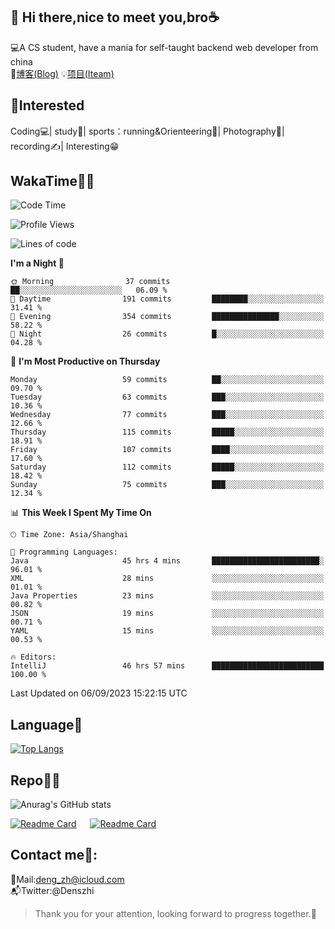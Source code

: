 👋 Hi there,nice to meet you,bro☕
---
💻A CS student, have a mania for self-taught backend web developer from china   
📌[博客(Blog)](https://github.com/HealUP/MyBlog)
💡[项目(Iteam)](https://healup.github.io/)

 <!-- waka-box start -->
 <!-- waka-box end -->
 
🧲**Interested**
--
Coding💻| study📖| sports：running&Orienteering🏃‍| Photography📸| recording✍️| Interesting😁

WakaTime👨‍💻
---
<!--START_SECTION:waka-->
![Code Time](http://img.shields.io/badge/Code%20Time-492%20hrs%201%20min-blue)

![Profile Views](http://img.shields.io/badge/Profile%20Views-1-blue)

![Lines of code](https://img.shields.io/badge/From%20Hello%20World%20I%27ve%20Written-168.6%20thousand%20lines%20of%20code-blue)

**I'm a Night 🦉** 

```text
🌞 Morning                37 commits          ██░░░░░░░░░░░░░░░░░░░░░░░   06.09 % 
🌆 Daytime                191 commits         ████████░░░░░░░░░░░░░░░░░   31.41 % 
🌃 Evening                354 commits         ███████████████░░░░░░░░░░   58.22 % 
🌙 Night                  26 commits          █░░░░░░░░░░░░░░░░░░░░░░░░   04.28 % 
```
📅 **I'm Most Productive on Thursday** 

```text
Monday                   59 commits          ██░░░░░░░░░░░░░░░░░░░░░░░   09.70 % 
Tuesday                  63 commits          ███░░░░░░░░░░░░░░░░░░░░░░   10.36 % 
Wednesday                77 commits          ███░░░░░░░░░░░░░░░░░░░░░░   12.66 % 
Thursday                 115 commits         █████░░░░░░░░░░░░░░░░░░░░   18.91 % 
Friday                   107 commits         ████░░░░░░░░░░░░░░░░░░░░░   17.60 % 
Saturday                 112 commits         █████░░░░░░░░░░░░░░░░░░░░   18.42 % 
Sunday                   75 commits          ███░░░░░░░░░░░░░░░░░░░░░░   12.34 % 
```


📊 **This Week I Spent My Time On** 

```text
🕑︎ Time Zone: Asia/Shanghai

💬 Programming Languages: 
Java                     45 hrs 4 mins       ████████████████████████░   96.01 % 
XML                      28 mins             ░░░░░░░░░░░░░░░░░░░░░░░░░   01.01 % 
Java Properties          23 mins             ░░░░░░░░░░░░░░░░░░░░░░░░░   00.82 % 
JSON                     19 mins             ░░░░░░░░░░░░░░░░░░░░░░░░░   00.71 % 
YAML                     15 mins             ░░░░░░░░░░░░░░░░░░░░░░░░░   00.53 % 

🔥 Editors: 
IntelliJ                 46 hrs 57 mins      █████████████████████████   100.00 % 
```


 Last Updated on 06/09/2023 15:22:15 UTC
<!--END_SECTION:waka-->

Language🚀
---
[![Top Langs](https://github-readme-stats.vercel.app/api/top-langs/?username=HealUP&layout=compact&hide_border=true)](https://github.com/HealUP)

Repo🧑‍💻
---
![Anurag's GitHub stats](https://github-readme-stats.vercel.app/api?username=HealUP&count_private=true&show_icons=true&theme=gruvbox&hide_border=true) 

[![Readme Card](https://github-readme-stats.vercel.app/api/pin/?username=HealUP&repo=InternetEy&theme=transparent)](https://github.com/HealUP/InternetEy) &emsp;
[![Readme Card](https://github-readme-stats.vercel.app/api/pin/?username=HealUP&repo=CampusExperience&theme=transparent)](https://github.com/HealUP/CampusExperience)


Contact me📱:
---
📮Mail:deng_zh@icloud.com  
📬Twitter:@Denszhi  

> Thank you for your attention, looking forward to progress together.🎉
